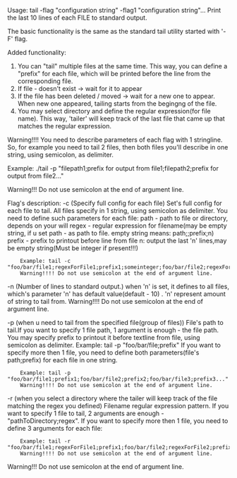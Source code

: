 Usage: tail -flag "configuration string" -flag1 "configuration string"...
Print the last 10 lines of each FILE to standard output.

The basic functionality is the same as the standard tail utility started with '-F' flag.

Added functionality:
1. You can "tail" multiple files at the same time. This way, you can define a "prefix" for each file, 
   which will be printed before the line from the corresponding file.
2. If file - doesn't exist -> wait for it to appear
3. If the file has been deleted / moved -> wait for a new one to appear. When new one appeared, tailing starts from the begingng of the file.
4. You may select directory and define the regular expression(for file name).
   This way, 'tailer' will keep track of the last file that came up that matches the regular expression.

Warning!!!!
You need to describe parameters of each flag with 1 stringline. So, for example you need to tail 2 files, then both files
you'll describe in one string, using semicolon, as delimiter.

Example:
./tail -p "filepath1;prefix for output from file1;filepath2;prefix for output from file2..."

Warning!!!
Do not use semicolon at the end of argument line.


Flag's description:
  -c (Specify full config for each file)
       Set's full config for each file to tail. All files specify in 1 string, using semicolon as delimiter.
       You need to define such parameters for each file:
    	 path - path to file or directory, depends on your will
    	 regex - regular expression for filename(may be empty string, if u set path - as path to file. empty string means: path;;prefix;n)
    	 prefix - prefix to printout before line from file
    	 n: output the last 'n' lines,may be empty string(Must be integer if present!!!)

    	Example: tail -c "foo/bar/file1;regexForFile1;prefix1;someinteger;foo/bar/file2;regexForFile2;prefix2;someinteger..."
    	Warning!!!! Do not use semicolon at the end of argument line.
    	
  -n (Number of lines to standard output.)
    	when 'n' is set, it defines to all files, which's parameter 'n' has default value(default - 10) . 'n' represent amount of string to tail from.
    	Warning!!!! Do not use semicolon at the end of argument line.
    
  -p (when u need to tail from the specified file(group of files))
    	File's path to tail.If you want to specify 1 file path, 1 argument is enough - the file path.
    	You may specify prefix to printout it before textline from file, using semicolon as delimiter. Example: tail -p "foo/bar/file;prefix"
    	If you want to specify more then 1 file, you need to define both parameters(file's path;prefix) for each file in one string.
      
    	Example: tail -p "foo/bar/file1;prefix1;foo/bar/file2;prefix2;foo/bar/file3;prefix3..."
    	Warning!!!! Do not use semicolon at the end of argument line.
    	
  -r (when you select a directory where the tailer will keep track of the file matching the regex you defined)
    	Filename regular expression pattern. If you want to specify 1 file to tail, 2 arguments are enough - "pathToDirectory;regex".
    	If you want to specify more then 1 file, you need to define 3 arguments for each file:
      
    	Example: tail -r "foo/bar/file1;regexForFile1;prefix1;foo/bar/file2;regexForFile2;prefix2;foo/bar/file3;regexForFile3;prefix3..."
    	Warning!!!! Do not use semicolon at the end of argument line.


Warning!!!
Do not use semicolon at the end of argument line.


